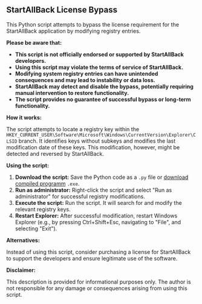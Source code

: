 ##  StartAllBack License Bypass

This Python script attempts to bypass the license requirement for the StartAllBack application by modifying registry entries. 

**Please be aware that:**

* **This script is not officially endorsed or supported by StartAllBack developers.**
* **Using this script may violate the terms of service of StartAllBack.**
* **Modifying system registry entries can have unintended consequences and may lead to instability or data loss.**
* **StartAllBack may detect and disable the bypass, potentially requiring manual intervention to restore functionality.**
* **The script provides no guarantee of successful bypass or long-term functionality.**

**How it works:**

The script attempts to locate a registry key within the `HKEY_CURRENT_USER\Software\Microsoft\Windows\CurrentVersion\Explorer\CLSID` branch.  It identifies keys without subkeys and modifies the last modification date of these keys. This modification, however, might be detected and reversed by StartAllBack.

**Using the script:**

1. **Download the script:** Save the Python code as a `.py` file or [download compiled programm](https://github.com/SL1dee36/StartAllBack-License-Bypass/releases/tag/StartAllBack-License-Bypass-1.0) `.exe`.
2. **Run as administrator:** Right-click the script and select "Run as administrator" for successful registry modifications.
3. **Execute the script:** Run the script. It will search for and modify the relevant registry keys.
4. **Restart Explorer:** After successful modification, restart Windows Explorer (e.g., by pressing Ctrl+Shift+Esc, navigating to "File", and selecting "Exit").

**Alternatives:**

Instead of using this script, consider purchasing a license for StartAllBack to support the developers and ensure legitimate use of the software.

**Disclaimer:**

This description is provided for informational purposes only. The author is not responsible for any damage or consequences arising from using this script. 
